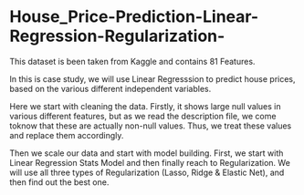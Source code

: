 # House_Price-Prediction-Linear-Regression-Regularization-

This dataset is been taken from Kaggle and contains 81 Features.

In this is case study, we will use Linear Regresssion to predict house prices, based on the various different independent variables.

Here we start with cleaning the data. Firstly, it shows large null values in various different features, but as we read the description file, we come toknow that these are actually non-null values.
Thus, we treat these values and replace them accordingly.

Then we scale our data and start with model building. First, we start with Linear Regression Stats Model and then finally reach to Regularization.
We will use all three types of Regularization (Lasso, Ridge & Elastic Net), and then find out the best one.
